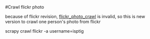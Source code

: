 #Crawl flickr photo

because of flickr revision, [flickr_photo_crawl](https://github.com/largetalk/flickr_photo_crawl) is invalid, so this is new version to crawl one person's photo from flickr

scrapy crawl flickr -a username=isptig


